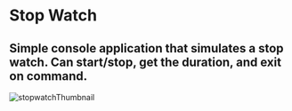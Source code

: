 # Stop Watch

## Simple console application that simulates a stop watch. Can start/stop, get the duration, and exit on command.

![stopwatchThumbnail](https://github.com/gritNgo/stop-watch/assets/136725041/ea7d82bb-51ab-48f8-aeae-929f15689067)
